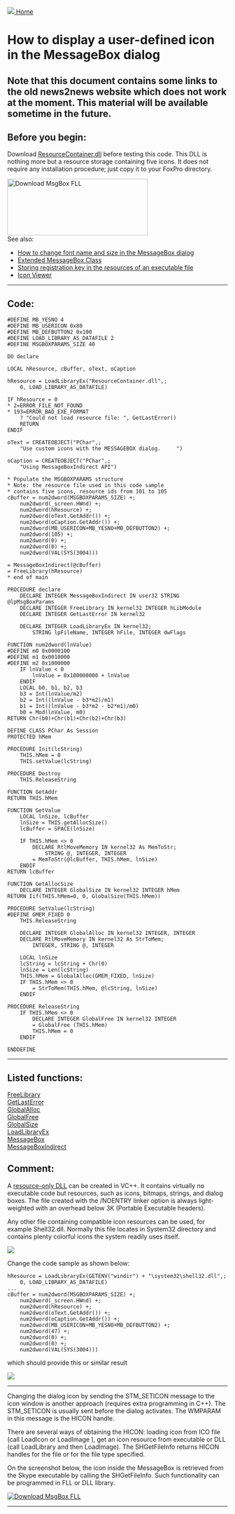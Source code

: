 [<img src="../images/home.png"> Home ](https://github.com/VFPX/Win32API)  

# How to display a user-defined icon in the MessageBox dialog

## Note that this document contains some links to the old news2news website which does not work at the moment. This material will be available sometime in the future.

## Before you begin:
Download [ResourceContainer.dll](../downloads/ResourceContainer.dll) before testing this code. This DLL is nothing more but a resource storage containing five icons. It does not require any installation procedure; just copy it to your FoxPro directory.

<!-- Anatoliy -->
<a href="http://www.news2news.com/vfp/?solution=3"><img src="../images/messageboxindirect.png" width=321 height=129 border=0 alt="Download MsgBox FLL"></a>  
See also:

* [How to change font name and size in the MessageBox dialog](sample_434.md)  
* [Extended MessageBox Class](sample_418.md)  
* [Storing registration key in the resources of an executable file](sample_401.md)  
* [Icon Viewer](sample_019.md)  
  
***  


## Code:
```foxpro  
#DEFINE MB_YESNO 4
#DEFINE MB_USERICON 0x80
#DEFINE MB_DEFBUTTON2 0x100
#DEFINE LOAD_LIBRARY_AS_DATAFILE 2
#DEFINE MSGBOXPARAMS_SIZE 40

DO declare

LOCAL hResource, cBuffer, oText, oCaption

hResource = LoadLibraryEx("ResourceContainer.dll",;
	0, LOAD_LIBRARY_AS_DATAFILE)

IF hResource = 0
* 2=ERROR_FILE_NOT_FOUND
* 193=ERROR_BAD_EXE_FORMAT
	? "Could not load resource file: ", GetLastError()
	RETURN
ENDIF

oText = CREATEOBJECT("PChar",;
	"Use custom icons with the MESSAGEBOX dialog.     ")

oCaption = CREATEOBJECT("PChar",;
	"Using MessageBoxIndirect API")

* Populate the MSGBOXPARAMS structure
* Note: the resource file used in this code sample
* contains five icons, resource ids from 101 to 105
cBuffer = num2dword(MSGBOXPARAMS_SIZE) +;
	num2dword(_screen.HWnd) +;
	num2dword(hResource) +;
	num2dword(oText.GetAddr()) +;
	num2dword(oCaption.GetAddr()) +;
	num2dword(MB_USERICON+MB_YESNO+MB_DEFBUTTON2) +;
	num2dword(105) +;
	num2dword(0) +;
	num2dword(0) +;
	num2dword(VAL(SYS(3004)))

= MessageBoxIndirect(@cBuffer)
= FreeLibrary(hResource)
* end of main

PROCEDURE declare
	DECLARE INTEGER MessageBoxIndirect IN user32 STRING @lpMsgBoxParams
	DECLARE INTEGER FreeLibrary IN kernel32 INTEGER hLibModule
	DECLARE INTEGER GetLastError IN kernel32

	DECLARE INTEGER LoadLibraryEx IN kernel32;
		STRING lpFileName, INTEGER hFile, INTEGER dwFlags

FUNCTION num2dword(lnValue)
#DEFINE m0 0x0000100
#DEFINE m1 0x0010000
#DEFINE m2 0x1000000
	IF lnValue < 0
		lnValue = 0x100000000 + lnValue
	ENDIF
	LOCAL b0, b1, b2, b3
	b3 = Int(lnValue/m2)
	b2 = Int((lnValue - b3*m2)/m1)
	b1 = Int((lnValue - b3*m2 - b2*m1)/m0)
	b0 = Mod(lnValue, m0)
RETURN Chr(b0)+Chr(b1)+Chr(b2)+Chr(b3)

DEFINE CLASS PChar As Session
PROTECTED hMem

PROCEDURE Init(lcString)
	THIS.hMem = 0
	THIS.setValue(lcString)

PROCEDURE Destroy
	THIS.ReleaseString

FUNCTION GetAddr
RETURN THIS.hMem

FUNCTION GetValue
	LOCAL lnSize, lcBuffer
	lnSize = THIS.getAllocSize()
	lcBuffer = SPACE(lnSize)

	IF THIS.hMem <> 0
		DECLARE RtlMoveMemory IN kernel32 As MemToStr;
			STRING @, INTEGER, INTEGER
		= MemToStr(@lcBuffer, THIS.hMem, lnSize)
	ENDIF
RETURN lcBuffer

FUNCTION GetAllocSize
	DECLARE INTEGER GlobalSize IN kernel32 INTEGER hMem
RETURN Iif(THIS.hMem=0, 0, GlobalSize(THIS.hMem))

PROCEDURE SetValue(lcString)
#DEFINE GMEM_FIXED 0
	THIS.ReleaseString

	DECLARE INTEGER GlobalAlloc IN kernel32 INTEGER, INTEGER
	DECLARE RtlMoveMemory IN kernel32 As StrToMem;
		INTEGER, STRING @, INTEGER

	LOCAL lnSize
	lcString = lcString + Chr(0)
	lnSize = Len(lcString)
	THIS.hMem = GlobalAlloc(GMEM_FIXED, lnSize)
	IF THIS.hMem <> 0
		= StrToMem(THIS.hMem, @lcString, lnSize)
	ENDIF

PROCEDURE ReleaseString
	IF THIS.hMem <> 0
		DECLARE INTEGER GlobalFree IN kernel32 INTEGER
		= GlobalFree (THIS.hMem)
		THIS.hMem = 0
	ENDIF

ENDDEFINE  
```  
***  


## Listed functions:
[FreeLibrary](../libraries/kernel32/FreeLibrary.md)  
[GetLastError](../libraries/kernel32/GetLastError.md)  
[GlobalAlloc](../libraries/kernel32/GlobalAlloc.md)  
[GlobalFree](../libraries/kernel32/GlobalFree.md)  
[GlobalSize](../libraries/kernel32/GlobalSize.md)  
[LoadLibraryEx](../libraries/kernel32/LoadLibraryEx.md)  
[MessageBox](../libraries/user32/MessageBox.md)  
[MessageBoxIndirect](../libraries/user32/MessageBoxIndirect.md)  

## Comment:
A <a href="http://msdn.microsoft.com/library/default.asp?url=/library/en-us/vccore/html/_core_Create_a_Resource.2d.Only_DLL.asp">resource-only DLL</a> can be created in VC++. It contains virtually no executable code but resources, such as icons, bitmaps, strings, and dialog boxes. The file created with the /NOENTRY linker option is always light-weighted with an overhead below 3K (Portable Executable headers).  
  
Any other file containing compatible icon resources can be used, for example Shell32.dll. Normally this file locates in System32 directory and contains plenty colorful icons the system readily uses itself.  
  
[![](../images/iconview_list.png)](sample_019.md)

Change the code sample as shown below:  
  
```foxpro
hResource = LoadLibraryEx(GETENV("windir") + "\system32\shell32.dll",;  
	0, LOAD_LIBRARY_AS_DATAFILE)  
...  
cBuffer = num2dword(MSGBOXPARAMS_SIZE) +;  
	num2dword(_screen.HWnd) +;  
	num2dword(hResource) +;  
	num2dword(oText.GetAddr()) +;  
	num2dword(oCaption.GetAddr()) +;  
	num2dword(MB_USERICON+MB_YESNO+MB_DEFBUTTON2) +;  
	num2dword(47) +;  
	num2dword(0) +;  
	num2dword(0) +;  
	num2dword(VAL(SYS(3004)))
```
which should provide  this or similar result  
  
![](../images/messageboxindirect_shell32.png)
  
* * *  
Changing the dialog icon by sending the STM_SETICON message to the icon window is another approach (requires extra programming in C++). The STM_SETICON is usually sent before the dialog activates. The WMPARAM in this message is the HICON handle.   
  
There are several ways of obtaining the HICON: loading icon from ICO file (call LoadIcon or LoadImage ), get an icon resource from executable or DLL (call LoadLibrary and then LoadImage). The SHGetFileInfo returns HICON handles for the file or for the file type specified.   
  
On the screenshot below, the icon inside the MessageBox is retrieved from the Skype executable by calling the SHGetFileInfo. Such functionality can be programmed in FLL or DLL library.  
  
<a href="http://www.news2news.com/vfp/?solution=3"><img src="../images/udficon_skype.png" border=0 alt="Download MsgBox FLL"></a>  
  
***  

